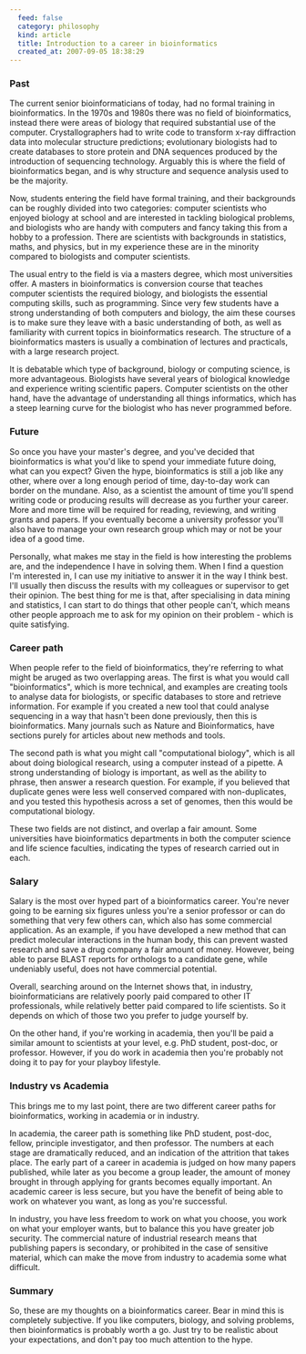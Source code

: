 ```yaml
--- 
  feed: false
  category: philosophy
  kind: article
  title: Introduction to a career in bioinformatics
  created_at: 2007-09-05 18:38:29
---
```


### Past

The current senior bioinformaticians of today, had no formal training in
bioinformatics. In the 1970s and 1980s there was no field of bioinformatics,
instead there were areas of biology that required substantial use of the
computer. Crystallographers had to write code to transform x-ray diffraction
data into molecular structure predictions; evolutionary biologists had to
create databases to store protein and DNA sequences produced by the
introduction of sequencing technology. Arguably this is where the field of
bioinformatics began, and is why structure and sequence analysis used to be
the majority.

Now, students entering the field have formal training, and their backgrounds
can be roughly divided into two categories: computer scientists who enjoyed
biology at school and are interested in tackling biological problems, and
biologists who are handy with computers and fancy taking this from a hobby to
a profession. There are scientists with backgrounds in statistics, maths, and
physics, but in my experience these are in the minority compared to biologists
and computer scientists.

The usual entry to the field is via a masters degree, which most universities
offer. A masters in bioinformatics is conversion course that teaches computer
scientists the required biology, and biologists the essential computing
skills, such as programming. Since very few students have a strong
understanding of both computers and biology, the aim these courses is to make
sure they leave with a basic understanding of both, as well as familiarity
with current topics in bioinformatics research. The structure of a
bioinformatics masters is usually a combination of lectures and practicals,
with a large research project.

It is debatable which type of background, biology or computing science, is
more advantageous. Biologists have several years of biological knowledge and
experience writing scientific papers. Computer scientists on the other hand,
have the advantage of understanding all things informatics, which has a steep
learning curve for the biologist who has never programmed before.

### Future 

So once you have your master's degree, and you've decided that bioinformatics
is what you'd like to spend your immediate future doing, what can you expect?
Given the hype, bioinformatics is still a job like any other, where over a
long enough period of time, day-to-day work can border on the mundane. Also,
as a scientist the amount of time you'll spend writing code or producing
results will decrease as you further your career. More and more time will be
required for reading, reviewing, and writing grants and papers. If you
eventually become a university professor you'll also have to manage your own
research group which may or not be your idea of a good time.

Personally, what makes me stay in the field is how interesting the problems
are, and the independence I have in solving them. When I find a question I'm
interested in, I can use my initiative to answer it in the way I think best.
I'll usually then discuss the results with my colleagues or supervisor to get
their opinion. The best thing for me is that, after specialising in data
mining and statistics, I can start to do things that other people can't, which
means other people approach me to ask for my opinion on their problem - which
is quite satisfying.

### Career path

When people refer to the field of bioinformatics, they're referring to what
might be aruged as two overlapping areas. The first is what you would call
"bioinformatics", which is more technical, and examples are creating tools to
analyse data for biologists, or specific databases to store and retrieve
information. For example if you created a new tool that could analyse
sequencing in a way that hasn't been done previously, then this is
bioinformatics. Many journals such as Nature and Bioinformatics, have sections
purely for articles about new methods and tools.

The second path is what you might call "computational biology", which is all
about doing biological research, using a computer instead of a pipette. A
strong understanding of biology is important, as well as the ability to
phrase, then answer a research question. For example, if you believed that
duplicate genes were less well conserved compared with non-duplicates, and you
tested this hypothesis across a set of genomes, then this would be
computational biology.

These two fields are not distinct, and overlap a fair amount. Some
universities have bioinformatics departments in both the computer science and
life science faculties, indicating the types of research carried out in each.

### Salary

Salary is the most over hyped part of a bioinformatics career. You're never
going to be earning six figures unless you're a senior professor or can do
something that very few others can, which also has some commercial
application. As an example, if you have developed a new method that can
predict molecular interactions in the human body, this can prevent wasted
research and save a drug company a fair amount of money. However, being able
to parse BLAST reports for orthologs to a candidate gene, while undeniably
useful, does not have commercial potential.

Overall, searching around on the Internet shows that, in industry,
bioinformaticians are relatively poorly paid compared to other IT
professionals, while relatively better paid compared to life scientists. So it
depends on which of those two you prefer to judge yourself by.

On the other hand, if you're working in academia, then you'll be paid a
similar amount to scientists at your level, e.g. PhD student, post-doc, or
professor. However, if you do work in academia then you're probably not doing
it to pay for your playboy lifestyle.

### Industry vs Academia

This brings me to my last point, there are two different career paths for
bioinformatics, working in academia or in industry.

In academia, the career path is something like PhD student, post-doc, fellow,
principle investigator, and then professor. The numbers at each stage are
dramatically reduced, and an indication of the attrition that takes place. The
early part of a career in academia is judged on how many papers published,
while later as you become a group leader, the amount of money brought in
through applying for grants becomes equally important. An academic career is
less secure, but you have the benefit of being able to work on whatever you
want, as long as you're successful.

In industry, you have less freedom to work on what you choose, you work on
what your employer wants, but to balance this you have greater job security.
The commercial nature of industrial research means that publishing papers is
secondary, or prohibited in the case of sensitive material, which can make the
move from industry to academia some what difficult.

### Summary

So, these are my thoughts on a bioinformatics career. Bear in mind this is
completely subjective. If you like computers, biology, and solving problems,
then bioinformatics is probably worth a go. Just try to be realistic about
your expectations, and don't pay too much attention to the hype.
